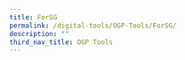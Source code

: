 ```yaml
---
title: ForSG
permalink: /digital-tools/OGP-Tools/ForSG/
description: ""
third_nav_title: OGP Tools
---
```

